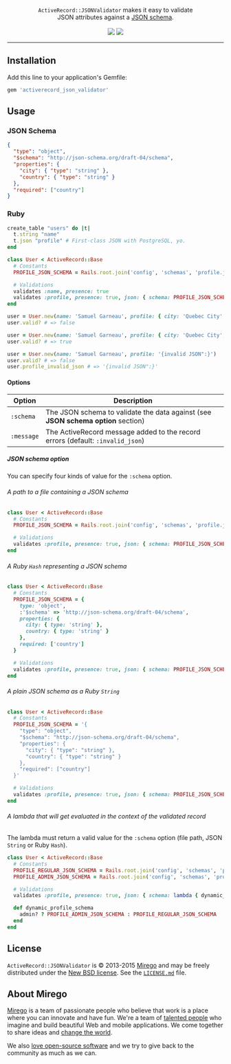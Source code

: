 <p align="center">
  <a href="https://github.com/mirego/microscope">
    <img src="https://cloud.githubusercontent.com/assets/11348/6099354/cffcf35e-afc3-11e4-9a4d-d872941bbcf6.png" alt="" />
  </a>
  <br />
  <code>ActiveRecord::JSONValidator</code> makes it easy to validate<br /> JSON attributes against a <a href="http://json-schema.org/">JSON schema</a>.
  <br /><br />
  <a href="https://rubygems.org/gems/activerecord_json_validator"><img src="http://img.shields.io/gem/v/activerecord_json_validator.svg" /></a>
  <a href="https://travis-ci.org/mirego/activerecord_json_validator"><img src="http://img.shields.io/travis/mirego/activerecord_json_validator.svg" /></a>
</p>

---

## Installation

Add this line to your application's Gemfile:

```ruby
gem 'activerecord_json_validator'
```

## Usage

### JSON Schema

```json
{
  "type": "object",
  "$schema": "http://json-schema.org/draft-04/schema",
  "properties": {
    "city": { "type": "string" },
    "country": { "type": "string" }
  },
  "required": ["country"]
}
```

### Ruby

```ruby
create_table "users" do |t|
  t.string "name"
  t.json "profile" # First-class JSON with PostgreSQL, yo.
end

class User < ActiveRecord::Base
  # Constants
  PROFILE_JSON_SCHEMA = Rails.root.join('config', 'schemas', 'profile.json_schema').to_s

  # Validations
  validates :name, presence: true
  validates :profile, presence: true, json: { schema: PROFILE_JSON_SCHEMA }
end

user = User.new(name: 'Samuel Garneau', profile: { city: 'Quebec City' })
user.valid? # => false

user = User.new(name: 'Samuel Garneau', profile: { city: 'Quebec City', country: 'Canada' })
user.valid? # => true

user = User.new(name: 'Samuel Garneau', profile: '{invalid JSON":}')
user.valid? # => false
user.profile_invalid_json # => '{invalid JSON":}'
```

#### Options

| Option     | Description
|------------|-----------------------------------------------------
| `:schema`  | The JSON schema to validate the data against (see **JSON schema option** section)
| `:message` | The ActiveRecord message added to the record errors (default: `:invalid_json`)

##### JSON schema option

You can specify four kinds of value for the `:schema` option.

###### A path to a file containing a JSON schema

```ruby
class User < ActiveRecord::Base
  # Constants
  PROFILE_JSON_SCHEMA = Rails.root.join('config', 'schemas', 'profile.json_schema').to_s

  # Validations
  validates :profile, presence: true, json: { schema: PROFILE_JSON_SCHEMA }
end
```

###### A Ruby `Hash` representing a JSON schema

```ruby
class User < ActiveRecord::Base
  # Constants
  PROFILE_JSON_SCHEMA = {
    type: 'object',
    :'$schema' => 'http://json-schema.org/draft-04/schema',
    properties: {
      city: { type: 'string' },
      country: { type: 'string' }
    },
    required: ['country']
  }

  # Validations
  validates :profile, presence: true, json: { schema: PROFILE_JSON_SCHEMA }
end
```

###### A plain JSON schema as a Ruby `String`

```ruby
class User < ActiveRecord::Base
  # Constants
  PROFILE_JSON_SCHEMA = '{
    "type": "object",
    "$schema": "http://json-schema.org/draft-04/schema",
    "properties": {
      "city": { "type": "string" },
      "country": { "type": "string" }
    },
    "required": ["country"]
  }'

  # Validations
  validates :profile, presence: true, json: { schema: PROFILE_JSON_SCHEMA }
end
```

###### A lambda that will get evaluated in the context of the validated record

The lambda must return a valid value for the `:schema` option (file path, JSON `String` or Ruby `Hash`).

```ruby
class User < ActiveRecord::Base
  # Constants
  PROFILE_REGULAR_JSON_SCHEMA = Rails.root.join('config', 'schemas', 'profile.json_schema').to_s
  PROFILE_ADMIN_JSON_SCHEMA = Rails.root.join('config', 'schemas', 'profile_admin.json_schema').to_s

  # Validations
  validates :profile, presence: true, json: { schema: lambda { dynamic_profile_schema } }

  def dynamic_profile_schema
    admin? ? PROFILE_ADMIN_JSON_SCHEMA : PROFILE_REGULAR_JSON_SCHEMA
  end
end
```

## License

`ActiveRecord::JSONValidator` is © 2013-2015 [Mirego](http://www.mirego.com) and may be freely distributed under the [New BSD license](http://opensource.org/licenses/BSD-3-Clause).  See the [`LICENSE.md`](https://github.com/mirego/activerecord_json_validator/blob/master/LICENSE.md) file.

## About Mirego

[Mirego](http://mirego.com) is a team of passionate people who believe that work is a place where you can innovate and have fun. We're a team of [talented people](http://life.mirego.com) who imagine and build beautiful Web and mobile applications. We come together to share ideas and [change the world](http://mirego.org).

We also [love open-source software](http://open.mirego.com) and we try to give back to the community as much as we can.
